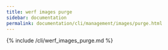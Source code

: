 ```yaml
---
title: werf images purge
sidebar: documentation
permalink: documentation/cli/management/images/purge.html
---
```


{% include /cli/werf_images_purge.md %}
